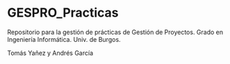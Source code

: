 # GESPRO_Practicas
Repositorio para la gestión de prácticas de Gestión de Proyectos. Grado en Ingeniería Informática. Univ. de Burgos.

Tomás Yañez y Andrés García
